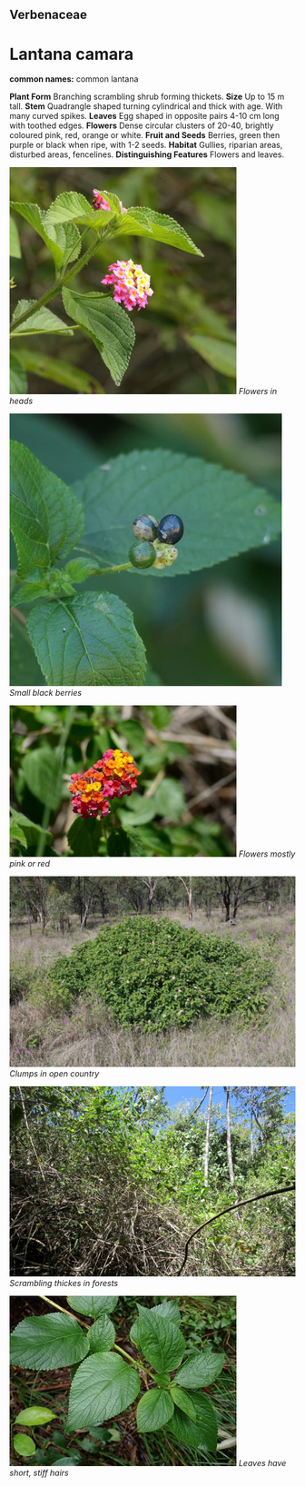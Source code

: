 ## Verbenaceae

# Lantana camara

**common names:** common lantana

**Plant Form** Branching scrambling shrub forming thickets. **Size** Up to 15 m tall. **Stem** Quadrangle shaped turning cylindrical and thick with age. With many curved spikes. **Leaves** Egg shaped in opposite pairs 4-10 cm long with toothed edges. **Flowers** Dense circular clusters of 20-40, brightly coloured pink, red, orange or white. **Fruit and Seeds** Berries, green then purple or black when ripe, with 1-2 seeds. **Habitat** Gullies, riparian areas, disturbed areas, fencelines. **Distinguishing Features** Flowers and leaves.

![Flowers in heads](68415_P1000446.jpg)
 *Flowers in heads* 

![Small black berries](105612_P1256664.jpg)
 *Small black berries* 

![Flowers mostly pink or red](10406_P6910736.jpg)
 *Flowers mostly pink or red* 

![Clumps in open country](5111_IMGP7099.jpg)
 *Clumps in open country* 

![Scrambling thickes in forests](5547_IMG_5558.jpg)
 *Scrambling thickes in forests* 

![Leaves have short, stiff hairs](3079_P7054431.jpg)
 *Leaves have short, stiff hairs* 
